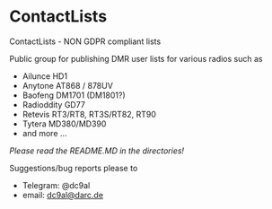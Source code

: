 # ContactLists #
 
 ContactLists - NON GDPR compliant lists

Public group for publishing DMR user lists for various radios such as
- Ailunce HD1
- Anytone AT868 / 878UV
- Baofeng DM1701 (DM1801?)
- Radioddity GD77
- Retevis RT3/RT8, RT3S/RT82, RT90
- Tytera MD380/MD390
- and more ...

*Please read the README.MD in the directories!*


Suggestions/bug reports please to 
- Telegram: @dc9al
- email:	dc9al@darc.de
